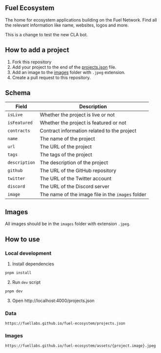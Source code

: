 ## Fuel Ecosystem

The home for ecosystem applications building on the Fuel Network. Find all the relevant information like name, websites, logos and more.

This is a change to test the new CLA bot.

## How to add a project

1. Fork this repository
2. Add your project to the end of the [projects.json](./projects.json) file.
3. Add an image to the [images](./images) folder with `.jpeg` extension.
3. Create a pull request to this repository.

## Schema

| Field | Description |
| --- | --- |
| `isLive` | Whether the project is live or not |
| `isFeatured` | Whether the project is featured or not |
| `contracts` | Contract information related to the project |
| `name` | The name of the project |
| `url` | The URL of the project |
| `tags` | The tags of the project |
| `description` | The description of the project |
| `github` | The URL of the GitHub repository |
| `twitter` | The URL of the Twitter account |
| `discord` | The URL of the Discord server |
| `image` | The name of the image file in the `images` folder |

## Images

All images should be in the `images` folder with extension `.jpeg`.

## How to use


### Local development

1. Install dependencies

```bash
pnpm install
```

2. Run `dev` script

```bash
pnpm dev
```

3. Open http://localhost:4000/projects.json

### Data

```
https://fuellabs.github.io/fuel-ecosystem/projects.json
```

### Images

```
https://fuellabs.github.io/fuel-ecosystem/assets/{project.image}.jpeg
```
